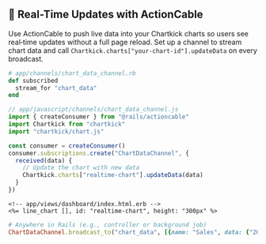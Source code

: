 ## 🚀 Real-Time Updates with ActionCable
Use ActionCable to push live data into your Chartkick charts so users see real‑time updates without a full page reload. Set up a channel to stream chart data and call `Chartkick.charts["your-chart-id"].updateData` on every broadcast.

```ruby
# app/channels/chart_data_channel.rb
def subscribed
  stream_for "chart_data"
end
```

```javascript
// app/javascript/channels/chart_data_channel.js
import { createConsumer } from "@rails/actioncable"
import Chartkick from "chartkick"
import "chartkick/chart.js"

const consumer = createConsumer()
consumer.subscriptions.create("ChartDataChannel", {
  received(data) {
    // Update the chart with new data
    Chartkick.charts["realtime-chart"].updateData(data)
  }
})
```

```erb
<!-- app/views/dashboard/index.html.erb -->
<%= line_chart [], id: "realtime-chart", height: "300px" %>
```

```ruby
# Anywhere in Rails (e.g., controller or background job)
ChartDataChannel.broadcast_to("chart_data", [{name: "Sales", data: {"2023-01-01" => 100, "2023-01-02" => 150}}])
```